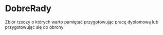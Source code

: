 # DobreRady

Zbiór rzeczy o których warto pamiętać przygotowując pracę dyplomową lub przygotowując się do obrony


